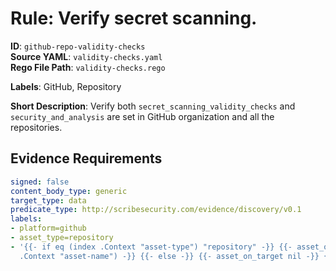 # Rule: Verify secret scanning.

**ID**: `github-repo-validity-checks`  
**Source YAML**: `validity-checks.yaml`  
**Rego File Path**: `validity-checks.rego`  

**Labels**: GitHub, Repository

**Short Description**: Verify both `secret_scanning_validity_checks` and `security_and_analysis` are set in GitHub organization and all the repositories.

## Evidence Requirements

```yaml
signed: false
content_body_type: generic
target_type: data
predicate_type: http://scribesecurity.com/evidence/discovery/v0.1
labels:
- platform=github
- asset_type=repository
- '{{- if eq (index .Context "asset-type") "repository" -}} {{- asset_on_target (index
  .Context "asset-name") -}} {{- else -}} {{- asset_on_target nil -}} {{- end -}}'
```
